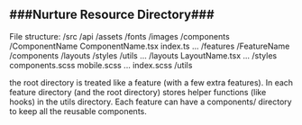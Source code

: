 ###Nurture Resource Directory###
---------------------------------------------------
File structure:
/src
  /api
  /assets
    /fonts
    /images
  /components
    /ComponentName
      ComponentName.tsx
      index.ts
    ...
  /features
    /FeatureName
      /components
      /layouts
      /styles
      /utils
    ...
  /layouts
    LayoutName.tsx
    ...
  /styles
    components.scss
    mobile.scss
    ...
    index.scss
  /utils

the root directory is treated like a feature (with a few extra features). In each feature directory (and the root directory) stores helper functions (like hooks) in the utils directory. Each feature can have a components/ directory to keep all the reusable components.  
